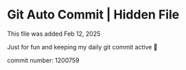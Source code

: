 # Git Auto Commit | Hidden File

This file was added Feb 12, 2025

Just for fun and keeping my daily git commit active 🤪

commit number: 1200759
